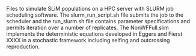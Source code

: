 Files to simulate SLiM populations on a HPC server with SLURM job scheduling software. The slurm_run_script.sh file submits the job to the scheduler and the run_slurm.sh file contains parameter specifications and permits iteration over a number of replicates. The NonWFFull.slim implements the deterministic equations developed in Eggers and Fierst XXXX in a stochastic framework including selfing and outcrossing reproduction.
